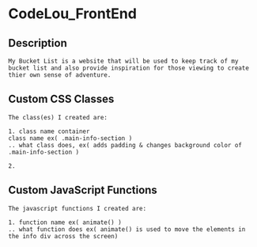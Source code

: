 # CodeLou_FrontEnd

## Description
```
My Bucket List is a website that will be used to keep track of my bucket list and also provide inspiration for those viewing to create thier own sense of adventure. 

```



## Custom CSS Classes
```
The class(es) I created are:

1. class name container  
class name ex( .main-info-section )
.. what class does, ex( adds padding & changes background color of .main-info-section )

2.

```



## Custom JavaScript Functions
```
The javascript functions I created are:

1. function name ex( animate() )
.. what function does ex( animate() is used to move the elements in the info div across the screen)

```
